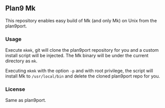 ## Plan9 Mk

This repository enables easy build of Mk (and only Mk) on Unix from the plan9port.

### Usage

Execute `mkmk`, git will clone the plan9port repository for you and a custom install script will be injected. The Mk binary will be under the current directory as `mk`.

Executing `mkmk` with the option `-p` and with root privilege, the script will install Mk to `/usr/local/bin` and delete the cloned plan9port repo for you.

### License

Same as plan9port.
